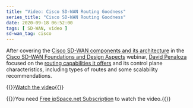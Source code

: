 ```yaml
---
title: "Video: Cisco SD-WAN Routing Goodness"
series_title: "Cisco SD-WAN Routing Goodness"
date: 2020-09-18 06:52:00
tags: [ SD-WAN, video ]
sd-wan_tag: cisco
---
```

After covering the [Cisco SD-WAN components and its architecture](https://my.ipspace.net/bin/get/CiscoSDWAN/3%20-%20Solution%20Architecture%20and%20Components.mp4?doccode=CiscoSDWAN) in the [Cisco SD-WAN Foundations and Design Aspects](https://www.ipspace.net/Cisco_SD-WAN_Foundations_and_Design_Aspects) webinar, [David Penaloza](https://www.ipspace.net/Author:David_Pe%C3%B1aloza_Seijas) focused on the [routing capabilities it offers](https://my.ipspace.net/bin/get/CiscoSDWAN/4%20-%20Routing%20Goodness.mp4?doccode=CiscoSDWAN) and its control plane characteristics, including types of routes and some scalability recommendations.

{{<jump>}}[Watch the video](https://my.ipspace.net/bin/get/CiscoSDWAN/4%20-%20Routing%20Goodness.mp4?doccode=CiscoSDWAN){{</jump>}}

{{<note info>}}You need [Free ipSpace.net Subscription](https://www.ipspace.net/Subscription/Free) to watch the video.{{</note>}}

